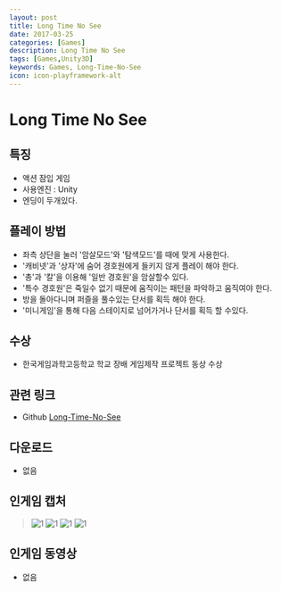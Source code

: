 ```yaml
---
layout: post
title: Long Time No See
date: 2017-03-25
categories: [Games]
description: Long Time No See
tags: [Games,Unity3D]
keywords: Games, Long-Time-No-See
icon: icon-playframework-alt
---
```


# Long Time No See

## 특징
- 액션 잠입 게임
- 사용엔진 : Unity
- 엔딩이 두개있다.

## 플레이 방법
- 좌측 상단을 눌러 '암살모드'와 '탐색모드'를 때에 맞게 사용한다.
- '캐비넷'과 '상자'에 숨어 경호원에게 들키지 않게 플레이 해야 한다.
- '총'과 '칼'을 이용해 '일반 경호원'을 암살할수 있다.
- '특수 경호원'은 죽일수 없기 때문에 움직이는 패턴을 파악하고 움직여야 한다.
- 방을 돌아다니며 퍼즐을 풀수있는 단서를 획득 해야 한다.
- '미니게임'을 통해 다음 스테이지로 넘어가거나 단서를 획득 할 수있다.

## 수상
- 한국게임과학고등학교 학교 장배 게임제작 프로젝트 동상 수상

## 관련 링크
 - Github [Long-Time-No-See](https://github.com/GanZinam/LongTimeNoSee)

## 다운로드
- 없음

## 인게임 캡처
> ![1](http://postfiles11.naver.net/MjAxNzAzMjVfMjU1/MDAxNDkwMzc0NjQyNzI1.6o4Wyl9weJSFXwG9yV_zfTK6huiLlhv_PMWNL6o6Rxgg.kFA4ARDh0IbTdzQgHbIAqap9uvXVHtLtE5sLmXVd_8Eg.PNG.kyechan99/%EA%B7%B8%EB%A6%BC10.png?type=w1)
> ![1](http://postfiles12.naver.net/MjAxNzAzMjVfMjQ4/MDAxNDkwMzc0NjQzOTM4.-VNW-XGKVOY58qISXIWdwNnmlj8OuDhHekKOr10cH7wg.4W5Ruwt7rO24_THq_59hpCq4XrZuhg38lbg8wiALcr0g.PNG.kyechan99/%EA%B7%B8%EB%A6%BC12.png?type=w1)
> ![1](http://postfiles3.naver.net/MjAxNzAzMjVfMTc2/MDAxNDkwMzc0NjQ0NjMz.TlLa4QQvwuxYwXHjHtiWWW-pclyBmMg8MOF1rSiwX4Yg.al3_2GKUlKegwxb9413GvemnLvp6vYVVOW8qQuf_Yicg.PNG.kyechan99/%EA%B7%B8%EB%A6%BC13.png?type=w1)
> ![1](http://postfiles5.naver.net/MjAxNzAzMjVfMjI1/MDAxNDkwMzc0NjQzNDE4.hHx23lwwZRQ0FMfdplBt6b2x8KzlIeMi7dTIMaOBk70g.CCrfC_r0RyyRiV8ndepDj3pByvu3r6slMvTB_fDZqc4g.PNG.kyechan99/%EA%B7%B8%EB%A6%BC11.png?type=w1)

## 인게임 동영상
- 없음
